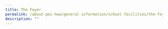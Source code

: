 ```yaml
---
title: The Foyer
permalink: /about-pei-hwa/general-information/school-facilities/the-foyer/
description: ""
---
```

